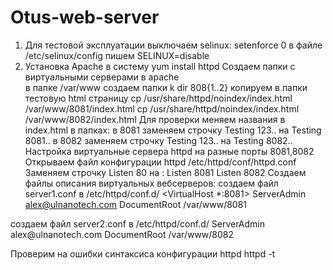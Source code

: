 # Otus-web-server
1. Для тестовой эксплуатации выключаем selinux:
  setenforce 0
  в файле /etc/selinux/config пишем SELINUX=disable 
2. Установка Apache в систему   yum install httpd
Создаем папки с виртуальными серверами в apache   
  в папке /var/www создаем папки k dir 808{1..2}
  копируем в папки тестовую html страницу
  cp /usr/share/httpd/noindex/index.html /var/www/8081/index.html
  cp /usr/share/httpd/noindex/index.html /var/www/8082/index.html
Для проверки меняем названия в index.html в папках:
  в 8081 заменяем строчку Testing 123.. на Testing 8081..
  в 8082 заменяем строчку Testing 123.. на Testing 8082..
Настройка виртуальные сервера httpd на разные порты 8081,8082
  Открываем файл конфигурации httpd /etc/httpd/conf/httpd.conf
  Заменяем строчку Listen 80 на :
  Listen 8081
  Listen 8082
Создаем файлы описания виртуальных вебсерверов:
  создаем файл server1.conf в /etc/httpd/conf.d/
  <VirtualHost *:8081>
  ServerAdmin alex@ulnanotech.com
  DocumentRoot /var/www/8081
  </VirtualHost>
  создаем файл server2.conf в /etc/httpd/conf.d/
  <VirtualHost *:8082>
  ServerAdmin alex@ulnanotech.com
  DocumentRoot /var/www/8082
  </VirtualHost>
  
  
  
  
 Проверим на ошибки синтаксиса конфигурации httpd    httpd -t
 
